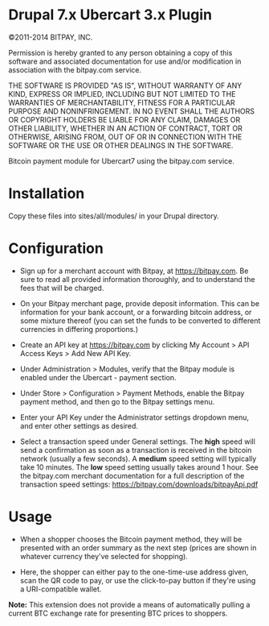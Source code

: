 Drupal 7.x Ubercart 3.x Plugin
==============================

©2011-2014 BITPAY, INC.

Permission is hereby granted to any person obtaining a copy of this software and associated documentation for use and/or modification in association with the bitpay.com service.

THE SOFTWARE IS PROVIDED "AS IS", WITHOUT WARRANTY OF ANY KIND, EXPRESS OR IMPLIED, INCLUDING BUT NOT LIMITED TO THE WARRANTIES OF MERCHANTABILITY, FITNESS FOR A PARTICULAR PURPOSE AND NONINFRINGEMENT. IN NO EVENT SHALL THE AUTHORS OR COPYRIGHT HOLDERS BE LIABLE FOR ANY CLAIM, DAMAGES OR OTHER LIABILITY, WHETHER IN AN ACTION OF CONTRACT, TORT OR OTHERWISE, ARISING FROM, OUT OF OR IN CONNECTION WITH THE SOFTWARE OR THE USE OR OTHER DEALINGS IN THE SOFTWARE.

Bitcoin payment module for Ubercart7 using the bitpay.com service.


Installation
============

Copy these files into sites/all/modules/ in your Drupal directory.


Configuration
=============

+ Sign up for a merchant account with Bitpay, at https://bitpay.com. Be sure to read all provided information thoroughly, and to understand the fees that will be charged.

+ On your Bitpay merchant page, provide deposit information. This can be information for your bank account, or a forwarding bitcoin address, or some mixture thereof (you can set the funds to be converted to different currencies in differing proportions.)

+ Create an API key at https://bitpay.com by clicking My Account > API Access Keys > Add New API Key.

+ Under Administration > Modules, verify that the Bitpay module is enabled under the Ubercart - payment section.

+ Under Store > Configuration > Payment Methods, enable the Bitpay payment method, and then go to the Bitpay settings menu.

+ Enter your API Key under the Administrator settings dropdown menu, and enter other settings as desired.

+ Select a transaction speed under General settings. The **high** speed will send a confirmation as soon as a transaction is received in the bitcoin network (usually a few seconds). A **medium** speed setting will typically take 10 minutes. The **low** speed setting usually takes around 1 hour. See the bitpay.com merchant documentation for a full description of the transaction speed settings: https://bitpay.com/downloads/bitpayApi.pdf


Usage
=====

+ When a shopper chooses the Bitcoin payment method, they will be presented with an order summary as the next step (prices are shown in whatever currency they've selected for shopping). 

+ Here, the shopper can either pay to the one-time-use address given, scan the QR code to pay, or use the click-to-pay button if they're using a URI-compatible wallet. 

**Note:** This extension does not provide a means of automatically pulling a current BTC exchange rate for presenting BTC prices to shoppers.
